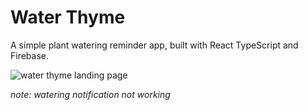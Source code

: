 # Water Thyme

A simple plant watering reminder app, built with React TypeScript and Firebase.


<img src='https://media.giphy.com/media/htn31jLclSEadZy6u9/giphy.gif' alt='water thyme landing page'/>

*note: watering notification not working*